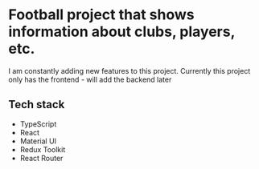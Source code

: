 # Football project that shows information about clubs, players, etc.

I am constantly adding new features to this project. Currently this project only has the frontend - will add the backend later

## Tech stack

- TypeScript
- React
- Material UI
- Redux Toolkit
- React Router
